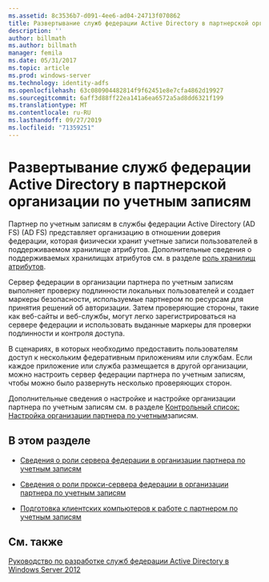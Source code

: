 ```yaml
---
ms.assetid: 8c3536b7-d091-4ee6-ad04-24713f070862
title: Развертывание служб федерации Active Directory в партнерской организации по учетным записям
description: ''
author: billmath
ms.author: billmath
manager: femila
ms.date: 05/31/2017
ms.topic: article
ms.prod: windows-server
ms.technology: identity-adfs
ms.openlocfilehash: 63c080904482814f9f62451e8e7cfa4862d19927
ms.sourcegitcommit: 6aff3d88ff22ea141a6ea6572a5ad8dd6321f199
ms.translationtype: MT
ms.contentlocale: ru-RU
ms.lasthandoff: 09/27/2019
ms.locfileid: "71359251"
---
```

# <a name="deploying-ad-fs-in-the-account-partner-organization"></a>Развертывание служб федерации Active Directory в партнерской организации по учетным записям

Партнер по учетным записям в службы федерации Active Directory (AD FS) \(AD FS\) представляет организацию в отношении доверия федерации, которая физически хранит учетные записи пользователей в поддерживаемом хранилище атрибутов. Дополнительные сведения о поддерживаемых хранилищах атрибутов см. в разделе [роль хранилищ атрибутов](../../ad-fs/technical-reference/The-Role-of-Attribute-Stores.md).  
  
Сервер федерации в организации партнера по учетным записям выполняет проверку подлинности локальных пользователей и создает маркеры безопасности, используемые партнером по ресурсам для принятия решений об авторизации. Затем проверяющие стороны, такие как веб-сайты и веб-службы, могут легко зарегистрироваться на сервере федерации и использовать выданные маркеры для проверки подлинности и контроля доступа.  
  
В сценариях, в которых необходимо предоставить пользователям доступ к нескольким федеративным приложениям или службам. Если каждое приложение или служба размещается в другой организации, можно настроить сервер федерации партнера по учетным записям, чтобы можно было развернуть несколько проверяющих сторон.  
  
Дополнительные сведения о настройке и настройке организации партнера по учетным записям см. в разделе [Контрольный список: Настройка организации партнера по учетным](../../ad-fs/deployment/Checklist--Configuring-the-Account-Partner-Organization.md)записям.  
  
## <a name="in-this-section"></a>В этом разделе  
  
-   [Сведения о роли сервера федерации в организации партнера по учетным записям](Review-the-Role-of-the-Federation-Server-in-the-Account-Partner.md)  
  
-   [Сведения о роли прокси-сервера федерации в организации партнера по учетным записям](Review-the-Role-of-the-Federation-Server-Proxy-in-the-Account-Partner.md)  
  
-   [Подготовка клиентских компьютеров к работе с партнером по учетным записям](Prepare-Client-Computers-in-the-Account-Partner.md)  
  
## <a name="see-also"></a>См. также
[Руководство по разработке служб федерации Active Directory в Windows Server 2012](AD-FS-Design-Guide-in-Windows-Server-2012.md)
